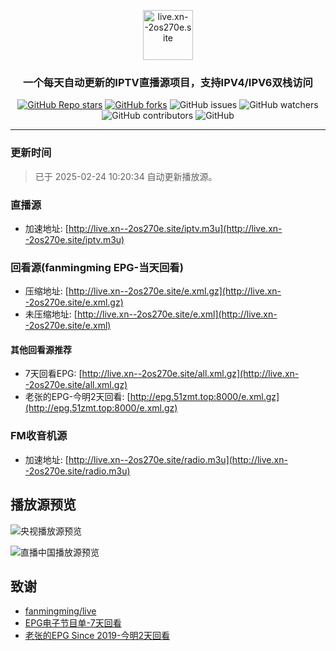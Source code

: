<p align="center"><img alt="live.xn--2os270e.site" src="http://live.xn--2os270e.site/logo.png" height="80"></p>
<h3 align="center">一个每天自动更新的IPTV直播源项目，支持IPV4/IPV6双栈访问</h3>


<p align="center">
  <a href="https://github.com/skey521/iptv/" target="_blank"><img alt="GitHub Repo stars" src="https://img.shields.io/github/stars/skey521/iptv"></a>
  <a href="https://github.com/skey521/iptv/fork" target="_blank"><img alt="GitHub forks" src="https://img.shields.io/github/forks/skey521/iptv"></a>
  <img alt="GitHub issues" src="https://img.shields.io/github/issues/skey521/iptv">
  <img alt="GitHub watchers" src="https://img.shields.io/github/watchers/skey521/iptv">
  <img alt="GitHub contributors" src="https://img.shields.io/github/contributors/skey521/iptv">
  <img alt="GitHub" src="https://img.shields.io/github/license/skey521/iptv">
</p>


---
### 更新时间
> 已于 2025-02-24 10:20:34 自动更新播放源。



### 直播源

  - 加速地址: [http://live.xn--2os270e.site/iptv.m3u](http://live.xn--2os270e.site/iptv.m3u)

### 回看源(fanmingming EPG-当天回看)
  - 压缩地址: [http://live.xn--2os270e.site/e.xml.gz](http://live.xn--2os270e.site/e.xml.gz)
  - 未压缩地址: [http://live.xn--2os270e.site/e.xml](http://live.xn--2os270e.site/e.xml)

#### 其他回看源推荐
  - 7天回看EPG: [http://live.xn--2os270e.site/all.xml.gz](http://live.xn--2os270e.site/all.xml.gz)
  - 老张的EPG-今明2天回看: [http://epg.51zmt.top:8000/e.xml.gz](http://epg.51zmt.top:8000/e.xml.gz)

### FM收音机源
  - 加速地址: [http://live.xn--2os270e.site/radio.m3u](http://live.xn--2os270e.site/radio.m3u)

## 播放源预览
![央视播放源预览](https://github.com/user-attachments/assets/1acbf06e-982a-4b6d-bfbd-200affb32821)

![直播中国播放源预览](https://github.com/user-attachments/assets/32f4ab3d-0ad9-4b34-ad64-4b16092f6dda)

## 致谢
- [fanmingming/live](https://github.com/fanmingming/live)
- [EPG电子节目单-7天回看](https://e.erw.cc/)
- [老张的EPG Since 2019-今明2天回看](http://epg.51zmt.top:8000/)
